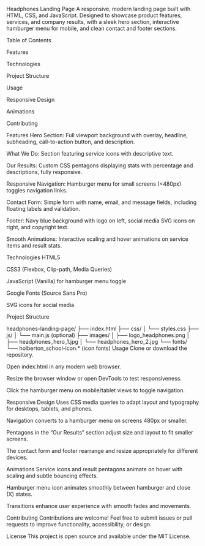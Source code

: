 Headphones Landing Page
A responsive, modern landing page built with HTML, CSS, and JavaScript.
Designed to showcase product features, services, and company results, with a sleek hero section, interactive hamburger menu for mobile, and clean contact and footer sections.

Table of Contents

Features

Technologies

Project Structure

Usage

Responsive Design

Animations

Contributing

Features
Hero Section: Full viewport background with overlay, headline, subheading, call-to-action button, and description.

What We Do: Section featuring service icons with descriptive text.

Our Results: Custom CSS pentagons displaying stats with percentage and descriptions, fully responsive.

Responsive Navigation: Hamburger menu for small screens (<480px) toggles navigation links.

Contact Form: Simple form with name, email, and message fields, including floating labels and validation.

Footer: Navy blue background with logo on left, social media SVG icons on right, and copyright text.

Smooth Animations: Interactive scaling and hover animations on service items and result stats.

Technologies
HTML5

CSS3 (Flexbox, Clip-path, Media Queries)

JavaScript (Vanilla) for hamburger menu toggle

Google Fonts (Source Sans Pro)

SVG icons for social media

Project Structure

headphones-landing-page/
├── index.html
├── css/
│   └── styles.css
├── js/
│   └── main.js (optional)
├── images/
│   ├── logo_headphones.png
│   ├── headphones_hero_1.jpg
│   └── headphones_hero_2.jpg
└── fonts/
    └── holberton_school-icon.* (icon fonts)
Usage
Clone or download the repository.

Open index.html in any modern web browser.

Resize the browser window or open DevTools to test responsiveness.

Click the hamburger menu on mobile/tablet views to toggle navigation.

Responsive Design
Uses CSS media queries to adapt layout and typography for desktops, tablets, and phones.

Navigation converts to a hamburger menu on screens 480px or smaller.

Pentagons in the “Our Results” section adjust size and layout to fit smaller screens.

The contact form and footer rearrange and resize appropriately for different devices.

Animations
Service icons and result pentagons animate on hover with scaling and subtle bouncing effects.

Hamburger menu icon animates smoothly between hamburger and close (X) states.

Transitions enhance user experience with smooth fades and movements.

Contributing
Contributions are welcome! Feel free to submit issues or pull requests to improve functionality, accessibility, or design.

License
This project is open source and available under the MIT License.